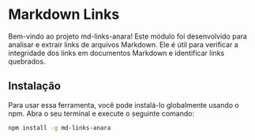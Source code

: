 # Markdown Links
Bem-vindo ao projeto md-links-anara! Este módulo foi  desenvolvido para analisar e extrair links de arquivos Markdown. Ele é útil para verificar a integridade dos links em documentos Markdown e identificar links quebrados.


## Instalação

Para usar essa ferramenta, você pode instalá-lo globalmente usando o npm. Abra o seu terminal e execute o seguinte comando:

```sh
npm install -g md-links-anara

